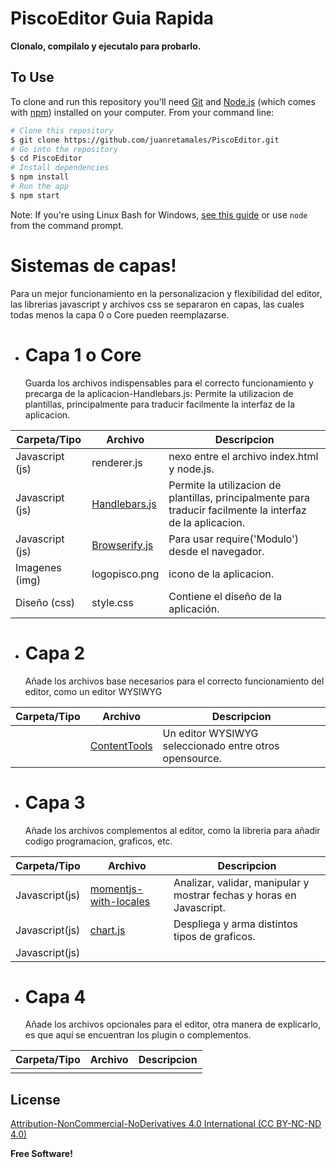 # PiscoEditor Guia Rapida

**Clonalo, compilalo y ejecutalo para probarlo.**

## To Use

To clone and run this repository you'll need [Git](https://git-scm.com) and [Node.js](https://nodejs.org/en/download/) (which comes with [npm](http://npmjs.com)) installed on your computer. From your command line:

```bash
# Clone this repository
$ git clone https://github.com/juanretamales/PiscoEditor.git
# Go into the repository
$ cd PiscoEditor
# Install dependencies
$ npm install
# Run the app
$ npm start
```

Note: If you're using Linux Bash for Windows, [see this guide](https://www.howtogeek.com/261575/how-to-run-graphical-linux-desktop-applications-from-windows-10s-bash-shell/) or use `node` from the command prompt.

# Sistemas de capas!
Para un mejor funcionamiento en la personalizacion y flexibilidad del editor, las librerias javascript y archivos css se separaron en capas, las cuales todas menos la capa 0 o Core pueden reemplazarse.

  - # Capa 1 o Core
    Guarda los archivos indispensables para el correcto funcionamiento y precarga de la aplicacion-Handlebars.js: Permite la utilizacion de plantillas, principalmente para traducir facilmente la interfaz de la aplicacion. 

| Carpeta/Tipo | Archivo | Descripcion |
| ------ | ------ | ------ |
| Javascript (js) | renderer.js | nexo entre el archivo index.html y node.js. |
| Javascript (js) | [Handlebars.js](http://handlebarsjs.com/) | Permite la utilizacion de plantillas, principalmente para traducir facilmente la interfaz de la aplicacion. |
| Javascript (js) | [Browserify.js](http://browserify.org) | Para usar require('Modulo') desde el navegador. |
| Imagenes (img) | logopisco.png | icono de la aplicacion. |
| Diseño (css) | style.css | Contiene el diseño de la aplicación. |

  - # Capa 2
    Añade los archivos base necesarios para el correcto funcionamiento del editor, como un editor WYSIWYG

| Carpeta/Tipo | Archivo | Descripcion |
| ------ | ------ | ------ |
|  | [ContentTools](http://getcontenttools.com/) | Un editor WYSIWYG seleccionado entre otros opensource. |

  - # Capa 3
    Añade los archivos complementos al editor, como la libreria para añadir codigo programacion, graficos, etc.

| Carpeta/Tipo | Archivo | Descripcion |
| ------ | ------ | ------ |
| Javascript(js) | [momentjs-with-locales](http://momentjs.com/) | Analizar, validar, manipular y mostrar fechas y horas en Javascript. |
| Javascript(js) | [chart.js](http://www.chartjs.org/) | Despliega y arma distintos tipos de graficos. |
| Javascript(js) | []() | |


  - # Capa 4
    Añade los archivos opcionales para el editor, otra manera de explicarlo, es que aquí se encuentran los plugin o complementos.

| Carpeta/Tipo | Archivo | Descripcion |
| ------ | ------ | ------ |
|  |  |  |


## License

[Attribution-NonCommercial-NoDerivatives 4.0 International (CC BY-NC-ND 4.0) ](LICENSE.md)

**Free Software!**
